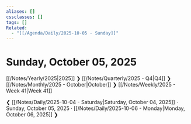 ```yaml
---
aliases: []
cssclasses: []
tags: []
Related:
  - "[[/Agenda/Daily/2025-10-05 - Sunday]]"
---
```

# Sunday, October 05, 2025

[[/Notes/Yearly/2025|2025]] ❯ [[/Notes/Quarterly/2025 - Q4|Q4]] ❯ [[/Notes/Monthly/2025 - October|October]] ❯ [[/Notes/Weekly/2025 - Week 41|Week 41]]

❮ [[/Notes/Daily/2025-10-04 - Saturday|Saturday, October 04, 2025]] · Sunday, October 05, 2025 · [[/Notes/Daily/2025-10-06 - Monday|Monday, October 06, 2025]] ❯


